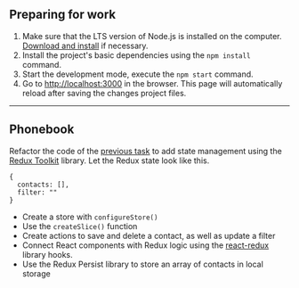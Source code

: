 ## Preparing for work

1. Make sure that the LTS version of Node.js is installed on the computer.
   [Download and install](https://nodejs.org/en/) if necessary.
2. Install the project's basic dependencies using the `npm install` command.
3. Start the development mode, execute the `npm start` command.
4. Go to [http://localhost:3000](http://localhost:3000) in the browser. This
   page will automatically reload after saving the changes project files.

---

## Phonebook

Refactor the code of the
[previous task](https://github.com/AM1007/goit-react-woolf-hw-04-phonebook) to
add state management using the [Redux Toolkit](https://react-redux.js.org/)
library. Let the Redux state look like this.

```
{
  contacts: [],
  filter: ""
}
```

- Create a store with `configureStore()`
- Use the `createSlice()` function
- Create actions to save and delete a contact, as well as update a filter
- Connect React components with Redux logic using the
  [react-redux](https://react-redux.js.org/) library hooks.
- Use the Redux Persist library to store an array of contacts in local storage
